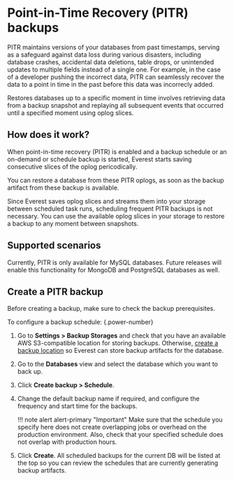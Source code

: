 

# Point-in-Time Recovery (PITR) backups
PITR maintains versions of your databases from past timestamps, serving as a safeguard against data loss during various disasters, including database crashes, accidental data deletions, table drops, or unintended updates to multiple fields instead of a single one. For example, in the case of a developer pushing the incorrect data, PITR can seamlessly recover the data to a point in time in the past before this data was incorrecly added. 

Restores databases up to a specific moment in time involves retrieving data from a backup snapshot and replaying all subsequent events that occurred until a specified moment using oplog slices.

## How does it work?

When point-in-time recovery (PITR) is enabled and a backup schedule or an on-demand or schedule backup is started, Everest starts saving consecutive slices of the oplog pericodically.

You can restore a database from these PITR oplogs, as soon as the backup artifact from these backup is available. 

Since Everest saves oplog slices and streams them into your storage between scheduled task runs, scheduling frequent PITR backups is not necessary. You can use the available oplog slices in your storage to restore a backup to any moment between snapshots.

## Supported scenarios

Currently, PITR is only available for MySQL databases. Future releases will enable this functionality for MongoDB and PostgreSQL databases as well.

## Create a PITR backup

Before creating a backup, make sure to check the  backup prerequisites.

To configure a backup schedule:
{.power-number}

1. Go to <i class="uil uil-cog"></i>  **Settings > Backup Storages** and check that you have an available AWS S3-compatible location for storing backups. Otherwise, [create a backup location](../use/CreateBackup.md) so Everest can store backup artifacts for the database.
2. Go to the <i class="uil uil-database"></i> **Databases** view and select the database which you want to back up.
3. Click **Create backup > Schedule**.
4. Change the default backup name if required, and configure the frequency and start time for the backups.

    !!! note alert alert-primary "Important"
        Make sure that the schedule you specify here does not create overlapping jobs or overhead on the production environment. Also, check that your specified schedule does not overlap with production hours.

5. Click **Create**. All scheduled backups for the current DB will be listed at the top so you can review the schedules that are currently generating backup artifacts.
